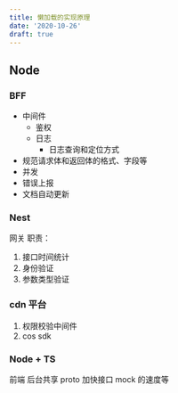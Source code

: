 ```yaml
---
title: 懒加载的实现原理
date: '2020-10-26'
draft: true
---
```


## Node

### BFF

- 中间件
  - 鉴权
  - 日志
    - 日志查询和定位方式
- 规范请求体和返回体的格式、字段等
- 并发
- 错误上报
- 文档自动更新

### Nest

网关
职责：

1. 接口时间统计
2. 身份验证
3. 参数类型验证

### cdn 平台

1. 权限校验中间件
2. cos sdk

### Node + TS

前端 后台共享 proto 加快接口 mock 的速度等
